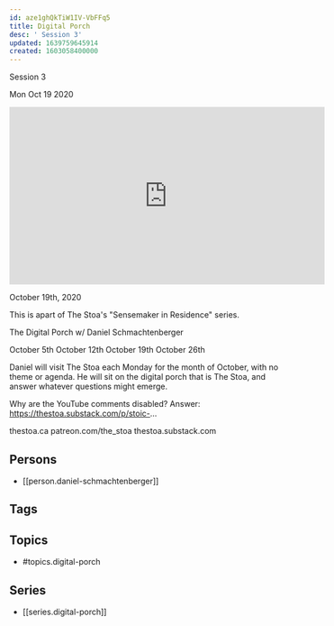 ```yaml
---
id: aze1ghQkTiW1IV-VbFFq5
title: Digital Porch
desc: ' Session 3'
updated: 1639759645914
created: 1603058400000
---
```



 Session 3

Mon Oct 19 2020

<iframe width="560" height="315" src="https://www.youtube.com/embed/tWfyOU07vgE" title="Digital Porch: Session 3 w/ Daniel Schmachtenberger" frameborder="0" allow="accelerometer; autoplay; clipboard-write; encrypted-media; gyroscope; picture-in-picture" allowfullscreen ></iframe>

October 19th, 2020

This is apart of The Stoa's "Sensemaker in Residence" series. 

The Digital Porch w/ Daniel Schmachtenberger

October 5th
October 12th
October 19th
October 26th

Daniel will visit The Stoa each Monday for the month of October, with no theme or agenda. He will sit on the digital porch that is The Stoa, and answer whatever questions might emerge. 

Why are the YouTube comments disabled? Answer: https://thestoa.substack.com/p/stoic-...

thestoa.ca
patreon.com/the_stoa
thestoa.substack.com

## Persons

- [[person.daniel-schmachtenberger]]

## Tags



## Topics

- #topics.digital-porch

## Series

- [[series.digital-porch]]

